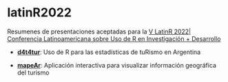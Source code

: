 
# latinR2022

<!-- badges: start -->
<!-- badges: end -->

Resumenes de presentaciones aceptadas para la [V LatinR 2022| Conferencia Latinoamericana sobre Uso de R en Investigación + Desarrollo](https://latin-r.com/)



* **[d4t4tur](https://github.com/dnme-minturdep/latinR2022/blob/main/d4t4tur/d4t4tur.pdf)**: Uso de R para las estadísticas de tuRismo en Argentina

* **[mapeAr](https://github.com/dnme-minturdep/latinR2022/blob/main/mapeAr/mapeAr.pdf)**: Aplicación interactiva para visualizar información geográfica del turismo